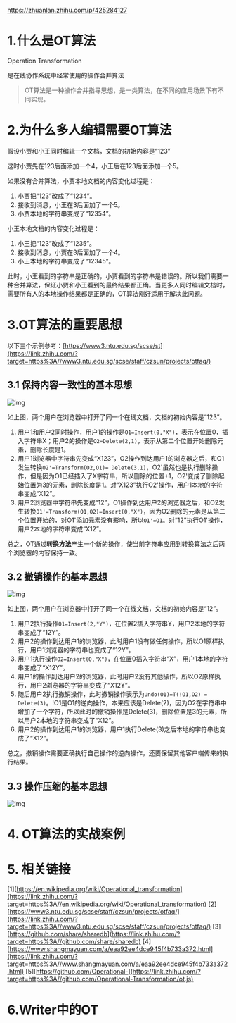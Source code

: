 https://zhuanlan.zhihu.com/p/425284127

# 1.什么是OT算法

Operation Transformation

是在线协作系统中经常使用的操作合并算法

> OT算法是一种操作合并指导思想，是一类算法，在不同的应用场景下有不同实现。

# 2.为什么多人编辑需要OT算法

假设小贾和小王同时编辑一个文档，文档的初始内容是“123”

这时小贾先在123后面添加一个4，小王后在123后面添加一个5。 

如果没有合并算法，小贾本地文档的内容变化过程是：

1. 小贾把“123”改成了“1234”。
2. 接收到消息，小王在3后面加了一个5。
3. 小贾本地的字符串变成了“12354”。

小王本地文档的内容变化过程是：

1. 小王把“123”改成了“1235”。
2. 接收到消息，小贾在3后面加了一个4。
3. 小王本地的字符串变成了“12345”。

此时，小王看到的字符串是正确的，小贾看到的字符串是错误的。所以我们需要一种合并算法，保证小贾和小王看到的最终结果都正确。当更多人同时编辑文档时，需要所有人的本地操作结果都是正确的，OT算法刚好适用于解决此问题。

# 3.OT算法的重要思想

以下三个示例参考：[https://www3.ntu.edu.sg/scse/st](https://link.zhihu.com/?target=https%3A//www3.ntu.edu.sg/scse/staff/czsun/projects/otfaq/)

## 3.1 保持内容一致性的基本思想

![img](https://pic4.zhimg.com/80/v2-8d7ca66740cb45303ccb6982370f72d7_720w.webp)

如上图，两个用户在浏览器中打开了同一个在线文档，文档的初始内容是“123”。

1. 用户1和用户2同时操作，用户1的操作是`O1=Insert(0,"X")`，表示在位置0，插入字符串X；用户2的操作是`O2=Delete(2,1)`，表示从第二个位置开始删除元素，删除长度是1。
2. 用户1浏览器中字符串先变成“X123”，O2操作到达用户1的浏览器之后，和O1发生转换`O2'=Transform(O2,O1)= Delete(3,1)`，O2'虽然也是执行删除操作，但是因为O1已经插入了X字符串，所以删除的位置+1，O2'变成了删除起始位置为3的元素，删除长度是1。对“X123”执行O2'操作，用户1本地的字符串变成“X12”。
3. 用户2浏览器中字符串先变成“12”，O1操作到达用户2的浏览器之后，和O2发生转换`O1'=Transform(O1,O2)=Insert(0,"X")`，因为O2删除的元素是从第二个位置开始的，对O1'添加元素没有影响，所以`O1'=O1`。对“12”执行O1'操作，用户2本地的字符串变成“X12”。

总之，OT通过**转换方法**产生一个新的操作，使当前字符串应用到转换算法之后两个浏览器的内容保持一致。

## 3.2 撤销操作的基本思想

![img](https://pic1.zhimg.com/80/v2-0c04838e9df372864c90854ea8acc14c_720w.webp)

如上图，两个用户在浏览器中打开了同一个在线文档，文档的初始内容是“12”。

1. 用户2执行操作`O1=Insert(2,"Y")`，在位置2插入字符串Y，用户2本地的字符串变成了“12Y”。
2. 用户2的操作到达用户1的浏览器，此时用户1没有做任何操作，所以O1原样执行，用户1浏览器的字符串也变成了“12Y”。
3. 用户1执行操作`O2=Insert(0,"X")`，在位置0插入字符串“X”，用户1本地的字符串变成了“X12Y”。
4. 用户1的操作到达用户2的浏览器，此时用户2没有其他操作，所以O2原样执行，用户2浏览器的字符串变成了“X12Y”。
5. 随后用户2执行撤销操作，此时撤销操作表示为`Undo(O1)=T(!O1,O2) = Delete(3)`。!O1是O1的逆向操作，本来应该是Delete(2)，因为O2在字符串中增加了一个字符，所以此时的撤销操作是Delete(3)，删除位置是3的元素，所以用户2本地的字符串变成了“X12”。
6. 用户2的操作到达用户1的浏览器，用户1执行Delete(3)之后本地的字符串也变成了“X12”。

总之，撤销操作需要正确执行自己操作的逆向操作，还要保留其他客户端传来的执行结果。

## 3.3 操作压缩的基本思想

![img](https://pic2.zhimg.com/80/v2-8b6fa6d0cf83eb6a65d86ad5cc77ed85_720w.webp)

# 4. OT算法的实战案例

# 5. 相关链接

[1][https://en.wikipedia.org/wiki/Operational_transformation](https://link.zhihu.com/?target=https%3A//en.wikipedia.org/wiki/Operational_transformation)
[2][https://www3.ntu.edu.sg/scse/staff/czsun/projects/otfaq/](https://link.zhihu.com/?target=https%3A//www3.ntu.edu.sg/scse/staff/czsun/projects/otfaq/)
[3][https://github.com/share/sharedb](https://link.zhihu.com/?target=https%3A//github.com/share/sharedb) [4][https://www.shangmayuan.com/a/eaa92ee4dce945f4b733a372.html](https://link.zhihu.com/?target=https%3A//www.shangmayuan.com/a/eaa92ee4dce945f4b733a372.html) [5][https://github.com/Operational-](https://link.zhihu.com/?target=https%3A//github.com/Operational-Transformation/ot.js)

# 6.Writer中的OT

